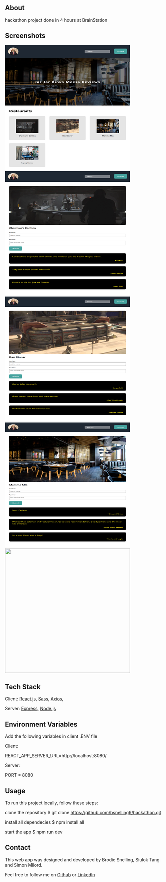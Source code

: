 ## About
hackathon project done in 4 hours at BrainStation


## Screenshots

<img src="https://github.com/bsnelling9/hackathon/blob/main/images/meesareviews.png" width=400rem height=400rem> <img src="https://github.com/bsnelling9/hackathon/blob/main/images/meesareviews-chal.png" width=400rem height=400rem> <img src="https://github.com/bsnelling9/hackathon/blob/main/images/meesareviews-dex.png" width=400rem height=400rem> <img src="https://github.com/bsnelling9/hackathon/blob/main/images/meesareviews-italy.png" width=400rem height=400rem> <img src="https://github.com/bsnelling9/hackathon/blob/main/images/meesareviews-nemo.png" width=400rem height=400rem>


## Tech Stack
Client:
[React.js](https://reactjs.org/),
[Sass](https://sass-lang.com/),
[Axios](https://axios-http.com/),

Server:
[Express](https://expressjs.com/),
[Node.js](https://nodejs.org/en/)

## Environment Variables
Add the following variables in client .ENV file

Client: 

REACT_APP_SERVER_URL=http://localhost:8080/
  
Server:
  
PORT = 8080

## Usage
To run this project locally, follow these steps:

clone the repository
$ git clone https://github.com/bsnelling9/hackathon.git

install all dependecies
$ npm install all

start the app
$ npm run dev


## Contact
This web app was designed and developed by Brodie Snelling, Siulok Tang and Simon Milord.

Feel free to follow me on [Github](https://github.com/bsnelling9) or [LinkedIn](https://www.linkedin.com/in/brodie-snelling/)
